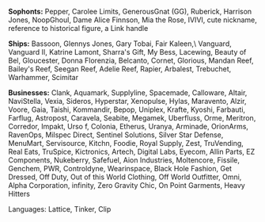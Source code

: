 **Sophonts:** Pepper,  Carolee Limits, GenerousGnat (GG), Ruberick, Harrison Jones, NoopGhoul, Dame Alice Finnson, Mia the Rose, IVIVI, cute nickname, reference to historical figure, a Link handle

**Ships:** Bassoon, Glennys Jones, Gary Tobai, Fair Kaleen,\ Vanguard, Vanguard II, Katrine Lamont, Sharra's Gift, My Bess, Lacewing, Beauty of Bel, Gloucester, Donna Florenzia, Belcanto, Cornet, Glorious, Mandan Reef, Bailey's Reef, Seegan Reef, Adelie Reef, Rapier, Arbalest, Trebuchet, Warhammer, Scimitar

**Businesses:** Clank, Aquamark, Supplyline, Spacemade, Calloware, Altair, NaviStella, Vexia, Sideros, Hyperstar, Xenopulse, Hylas, Maravento, Alzir, Voore, Gaia, Taishi, Kommandir, Bepop, Uniplex, Krafte, Kyoshi, Farbauti, Farflug, Astropost, Caravela, Seabite, Megamek, Uberfluss, Orme, Meritron, Corredor, Impakt, Urso f, Colonia, Etherus, Uranya, Arminade, OrionArms, RavenOps, Milspec Direct, Sentinel Solutions, Silver Star Defense, MenuMart, Servisource, Kitchn, Foodie, Royal Supply, Zest, TruVending, Real Eats, TruSpice, Kictronics, Artech, Digital Labs, Eyecom, Allin Parts, EZ Components, Nukeberry, Safefuel, Aion Industries, Moltencore, Fissile, Genchem, PWR, Controldyne, Wearinspace, Black Hole Fashion, Get Dressed, Off Duty, Out of this World Clothing, Off World Outfitter, Omni, Alpha Corporation, infinity, Zero Gravity Chic, On Point Garments, Heavy Hitters

Languages: Lattice, Tinker, Clip